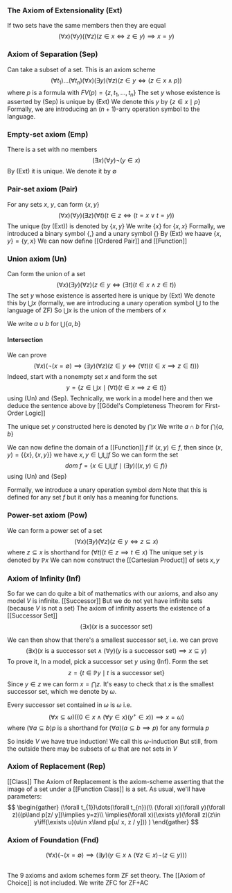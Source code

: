 ### The Axiom of Extensionality (Ext)
If two sets have the same members then they are equal
$$
(\forall x)(\forall y)((\forall z)(z\in x \iff z\in y)\implies x=y)
$$
### Axiom of Separation (Sep)
Can take a subset of a set. This is an axiom scheme
$$
(\forall t_{1})\dots (\forall t_{n})(\forall x)(\exists y)(\forall z)(z\in y \iff(z\in x\land p))
$$
where $p$ is a formula with $FV(p)=\{ z,t_{1},\dots,t_{n} \}$
The set $y$ whose existence is asserted by (Sep) is unique by (Ext)
We denote this $y$ by $\{ z\in x\mid p \}$
Formally, we are introducing an $(n+1)$-arry operation symbol to the language.

### Empty-set axiom (Emp)
There is a set with no members
$$
(\exists x)(\forall y)\neg(y\in x)
$$
By (Ext) it is unique. We denote it by $\emptyset$

### Pair-set axiom (Pair)
For any sets $x$, $y$, can form $\{ x,y \}$
$$
(\forall x)(\forall y)(\exists z)(\forall t)(t\in z \iff(t=x\lor t=y))
$$
The unique (by (Ext)) is denoted by $\{ x,y \}$
We write $\{ x \}$ for $\{ x,x \}$
Formally, we introduced a binary symbol $\{ , \}$ and a unary symbol $\{  \}$
By (Ext) we haave $\{ x,y \}=\{ y,x \}$
We can now define [[Ordered Pair]] and [[Function]]

### Union axiom (Un)
Can form the union of a set
$$
(\forall x)(\exists y)(\forall z)(z\in y\iff(\exists t)(t\in x\land z\in t))
$$
The set $y$ whose existence is asserted here is unique by (Ext)
We denote this by $\bigcup x$ (formally, we are introducing a unary operation symbol $\bigcup$ to the language of ZF)
So $\bigcup x$ is the union of the members of $x$ 

We write $a \cup b$ for $\bigcup \{ a,b \}$

#### Intersection
We can prove 
$$
(\forall x)(\neg(x=\emptyset)\implies(\exists y)(\forall z)(z\in y\iff(\forall t)(t\in x \implies z\in t)))
$$
Indeed, start with a nonempty set $x$ and form the set
$$
y=\left\{  z\in \bigcup x\mid (\forall t)(t\in x \implies z\in t)  \right\}
$$
using (Un) and (Sep). Technically, we work in a model here and then we deduce the sentence above by [[Gödel's Completeness Theorem for First-Order Logic]]

The unique set $y$ constructed here is denoted by $\bigcap x$
We write $a\cap b$ for $\bigcap \{ a,b \}$

We can now define the domain of a [[Function]] $f$ 
If $(x,y)\in f$, then since $(x,y)=\{ \{ x \},\{ x,y \} \}$
we have $x,y\in \bigcup \bigcup f$
So we can form the set 
$$
dom\ f=\left\{  x\in \bigcup \bigcup f\mid (\exists y)((x,y)\in f)  \right\}
$$
using (Un) and (Sep)

Formally, we introduce a unary operation symbol $dom$
Note that this is defined for any set $f$ but it only has a meaning for functions.

### Power-set axiom (Pow)
We can form a power set of a set
$$
(\forall x)(\exists y)(\forall z)(z\in y\iff z\subseteq x)
$$
where $z\subseteq x$ is shorthand for $(\forall t)(t\in z\implies t\in x)$
The unique set $y$ is denoted by $\mathbb{P}x$
We can now construct the [[Cartesian Product]] of sets $x,y$

### Axiom of Infinity (Inf)
So far we can do quite a bit of mathematics with our axioms, and also any model $V$ is infinite. 
[[Successor]]
But we do not yet have infinite sets (because $V$ is not a set)
The axiom of infinity asserts the existence of a [[Successor Set]]
$$
(\exists x)(x\text{ is a successor set})
$$

We can then show that there's a smallest successor set, i.e. we can prove 
$$
(\exists x)(x\text{ is a successor set}\land(\forall y)(y\text{ is a successor set})\implies x\subseteq y)
$$
To prove it,
In a model, pick a successor set $y$ using (Inf). Form the set
$$
z=\{ t\in \mathbb{P}y\mid t \text{ is a successor set} \}
$$
Since $y\in z$ we can form $x=\bigcap z$. It's easy to check that $x$ is the smallest successor set, which we denote by $\omega$.

Every successor set contained in $\omega$ is $\omega$ i.e.
$$
(\forall x\subseteq \omega)((0\in x\land(\forall y\in x)(y^{+}\in x))\implies x=\omega)
$$
where $(\forall a\subseteq b)p$ is a shorthand for $(\forall a)(a\subseteq b\implies p)$
for any formula $p$ 

So inside $V$ we have true induction! We call this $\omega$-induction
But still, from the outside there may be subsets of $\omega$ that are not sets in $V$ 

### Axiom of Replacement (Rep)
[[Class]]
The Axiom of Replacement is the axiom-scheme asserting that the image of a set under a [[Function Class]] is a set. As usual, we'll have parameters:
$$
\begin{gather}
(\forall t_{1})\dots(\forall t_{n})(\\
(\forall x)(\forall y)(\forall z)((p\land p[z/ y])\implies y=z)\\
\implies(\forall x)(\exists y)(\forall z)(z\in y\iff(\exists u)(u\in x\land p[u/ x, z / y]))
)
\end{gather}
$$
### Axiom of Foundation (Fnd)
$$
(\forall x)(\neg(x=\emptyset)\implies(\exists y)(y\in x\land (\forall z\in x)\neg(z\in y)))
$$

## 
The 9 axioms and axiom schemes form ZF set theory.
The [[Axiom of Choice]] is not included. We write ZFC for ZF+AC